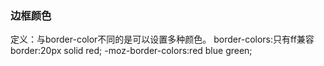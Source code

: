 ### 边框颜色

定义：与border-color不同的是可以设置多种颜色。 border-colors:只有ff兼容 border:20px solid red; -moz-border-colors:red blue green;